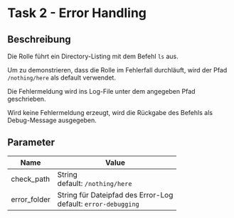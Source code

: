 # Task 2 - Error Handling
## Beschreibung
Die Rolle führt ein Directory-Listing mit dem Befehl `ls` aus.

Um zu demonstrieren, dass die Rolle im Fehlerfall durchläuft, wird
der Pfad `/nothing/here` als default verwendet. 

Die Fehlermeldung wird ins Log-File unter dem angegeben Pfad geschrieben. 

Wird keine Fehlermeldung erzeugt, wird die Rückgabe des Befehls als
Debug-Message ausgegeben.

## Parameter
Name | Value
-----|------
check_path | String <br/> default: `/nothing/here`
error_folder | String für Dateipfad des Error-Log <br/> default: `error-debugging`
